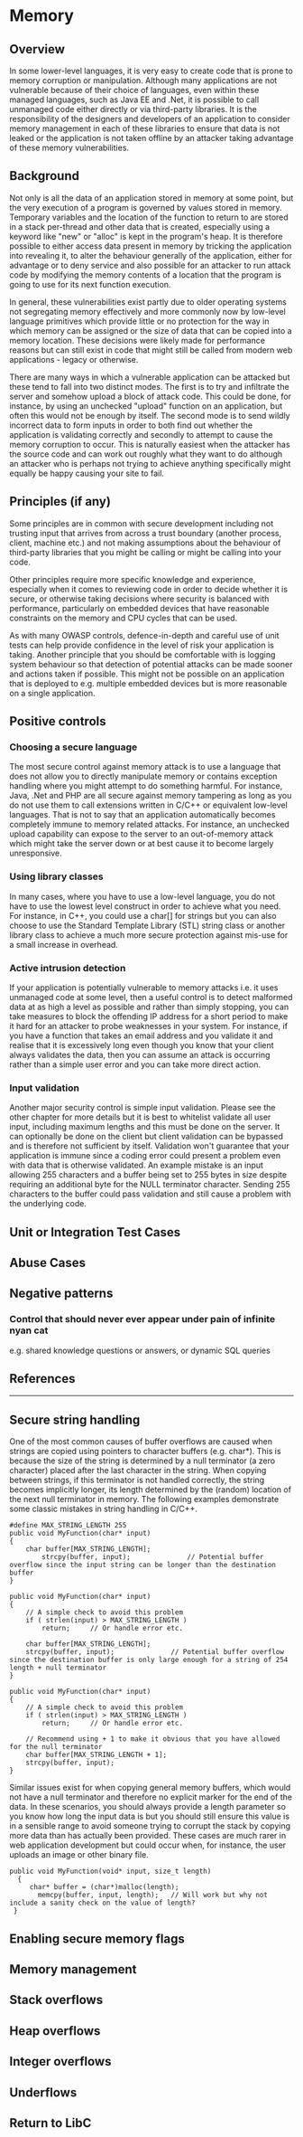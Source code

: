 # Memory 

## Overview
In some lower-level languages, it is very easy to create code that is prone to memory corruption or manipulation. Although many applications are not vulnerable because of their choice of languages, even within these managed languages, such as Java EE and .Net, it is possible to call unmanaged code either directly or via third-party libraries. It is the responsibility of the designers and developers of an application to consider memory management in each of these libraries to ensure that data is not leaked or the application is not taken offline by an attacker taking advantage of these memory vulnerabilities.

## Background
Not only is all the data of an application stored in memory at some point, but the very execution of a program is governed by values stored in memory. Temporary variables and the location of the function to return to are stored in a stack per-thread and other data that is created, especially using a keyword like "new" or "alloc" is kept in the program's heap. It is therefore possible to either access data present in memory by tricking the application into revealing it, to alter the behaviour generally of the application, either for advantage or to deny service and also possible for an attacker to run attack code by modifying the memory contents of a location that the program is going to use for its next function execution.

In general, these vulnerabilities exist partly due to older operating systems not segregating memory effectively and more commonly now by low-level language primitives which provide little or no protection for the way in which memory can be assigned or the size of data that can be copied into a memory location. These decisions were likely made for performance reasons but can still exist in code that might still be called from modern web applications - legacy or otherwise.

There are many ways in which a vulnerable application can be attacked but these tend to fall into two distinct modes. The first is to try and infiltrate the server and somehow upload a block of attack code. This could be done, for instance, by using an unchecked "upload" function on an application, but often this would not be enough by itself. The second mode is to send wildly incorrect data to form inputs in order to both find out whether the application is validating correctly and secondly to attempt to cause the memory corruption to occur. This is naturally easiest when the attacker has the source code and can work out roughly what they want to do although an attacker who is perhaps not trying to achieve anything specifically might equally be happy causing your site to fail.


## Principles (if any)
Some principles are in common with secure development including not trusting input that arrives from across a trust boundary (another process, client, machine etc.) and not making assumptions about the behaviour of third-party libraries that you might be calling or might be calling into your code.

Other principles require more specific knowledge and experience, especially when it comes to reviewing code in order to decide whether it is secure, or otherwise taking decisions where security is balanced with performance, particularly on embedded devices that have reasonable constraints on the memory and CPU cycles that can be used.

As with many OWASP controls, defence-in-depth and careful use of unit tests can help provide confidence in the level of risk your application is taking. Another principle that you should be comfortable with is logging system behaviour so that detection of potential attacks can be made sooner and actions taken if possible. This might not be possible on an application that is deployed to e.g. multiple embedded devices but is more reasonable on a single application.

## Positive controls 

### Choosing a secure language
The most secure control against memory attack is to use a language that does not allow you to directly manipulate memory or contains exception handling where you might attempt to do something harmful. For instance, Java, .Net and PHP are all secure against memory tampering as long as you do not use them to call extensions written in C/C++ or equivalent low-level languages. That is not to say that an application automatically becomes completely immune to memory related attacks. For instance, an unchecked upload capability can expose to the server to an out-of-memory attack which might take the server down or at best cause it to become largely unresponsive.

### Using library classes
In many cases, where you have to use a low-level language, you do not have to use the lowest level construct in order to achieve what you need. For instance, in C++, you could use a char[] for strings but you can also choose to use the Standard Template Library (STL) string class or another library class to achieve a much more secure protection against mis-use for a small increase in overhead.

### Active intrusion detection
If your application is potentially vulnerable to memory attacks i.e. it uses unmanaged code at some level, then a useful control is to detect malformed data at as high a level as possible and rather than simply stopping, you can take measures to block the offending IP address for a short period to make it hard for an attacker to probe weaknesses in your system. For instance, if you have a function that takes an email address and you validate it and realise that it is excessively long even though you know that your client always validates the data, then you can assume an attack is occurring rather than a simple user error and you can take more direct action.

### Input validation
Another major security control is simple input validation. Please see the other chapter for more details but it is best to whitelist validate all user input, including maximum lengths and this must be done on the server. It can optionally be done on the client but client validation can be bypassed and is therefore not sufficient by itself. Validation won't guarantee that your application is immune since a coding error could present a problem even with data that is otherwise validated. An example mistake is an input allowing 255 characters and a buffer being set to 255 bytes in size despite requiring an additional byte for the NULL terminator character. Sending 255 characters to the buffer could pass validation and still cause a problem with the underlying code.


## Unit or Integration Test Cases

## Abuse Cases

## Negative patterns

### Control that should never ever appear under pain of infinite nyan cat

e.g. shared knowledge questions or answers, or dynamic SQL queries

## References

***

## Secure string handling
One of the most common causes of buffer overflows are caused when strings are copied using pointers to character buffers (e.g. char*). This is because the size of the string is determined by a null terminator (a zero character) placed after the last character in the string. When copying between strings, if this terminator is not handled correctly, the string becomes implicitly longer, its length determined by the (random) location of the next null terminator in memory. The following examples demonstrate some classic mistakes in string handling in C/C++.

    #define MAX_STRING_LENGTH 255
    public void MyFunction(char* input)
    {
        char buffer[MAX_STRING_LENGTH];
		    strcpy(buffer, input);				// Potential buffer overflow since the input string can be longer than the destination buffer
    }
	
	public void MyFunction(char* input)
	{
		// A simple check to avoid this problem
		if ( strlen(input) > MAX_STRING_LENGTH )
			return;		// Or handle error etc.
	
		char buffer[MAX_STRING_LENGTH];
		strcpy(buffer, input);				// Potential buffer overflow since the destination buffer is only large enough for a string of 254 length + null terminator
	}
	
	public void MyFunction(char* input)
	{
		// A simple check to avoid this problem
		if ( strlen(input) > MAX_STRING_LENGTH )
			return;		// Or handle error etc.
	
		// Recommend using + 1 to make it obvious that you have allowed for the null terminator
		char buffer[MAX_STRING_LENGTH + 1];
		strcpy(buffer, input);
	}
	
Similar issues exist for when copying general memory buffers, which would not have a null terminator and therefore no explicit marker for the end of the data. In these scenarios, you should always provide a length parameter so you know how long the input data is but you should still ensure this value is in a sensible range to avoid someone trying to corrupt the stack by copying more data than has actually been provided. These cases are much rarer in web application development but could occur when, for instance, the user uploads an image or other binary file.

    public void MyFunction(void* input, size_t length)
	  {
	     char* buffer = (char*)malloc(length);
		   memcpy(buffer, input, length); 	// Will work but why not include a sanity check on the value of length?
	 }


## Enabling secure memory flags
## Memory management
## Stack overflows
## Heap overflows
## Integer overflows
## Underflows
## Return to LibC
